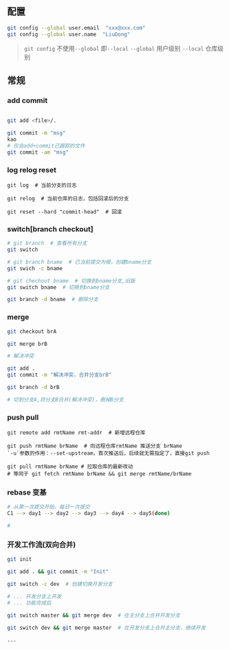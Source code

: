 
## 配置
```bash
git config --global user.email  "xxx@xxx.com"
git config --global user.name  "LiuDong"
```

> `git config` 不使用`--global` 即`--local` 
> `--global` 用户级别
> `--local` 仓库级别

## 常规

### add commit
```bash

git add <file>/.

git commit -m "msg"
kao
# 仅会add+commit已跟踪的文件
git commit -am "msg"
```

### log  relog reset
```
git log  # 当前分支的日志

git relog  # 当前仓库的日志，包括回滚后的分支

git reset --hard "commit-head"  # 回滚
```

### switch[branch checkout]
```bash
# git branch  # 查看所有分支
git switch

# git branch bname  # 已当前提交为根，创建bname分支
git swich -c bname

# git chechout bname  # 切换到bname分支,旧版
git switch bname  # 切换到bname分支

git branch -d bname  # 删除分支

```

### merge
```bash
git checkout brA

git merge brB

# 解决冲突

git add .
git commit -m "解决冲突，合并分支brB"

git branch -d brB

# 切到分支A,将分支B合并(解决冲突)，删掉B分支
```

### push pull
```
git remote add rmtName rmt-addr  # 新增远程仓库

git push rmtName brName  # 向远程仓库rmtName 推送分支 brName
`-u`参数的作用：--set-upstream，首次推送后，后续就无需指定了，直接git push

git pull rmtName brName # 拉取仓库的最新改动
# 等同于 git fetch rmtName brName && git merge rmtName/brName
```

### rebase 变基
```bash
# 从第一次提交开始，每日一次提交
C1 --> day1 --> day2 --> day3 --> day4 --> day5(done)

#
```

### 开发工作流(双向合并)
```bash
git init

git add . && git commit -m "Init"

git switch -c dev  # 创建切换开发分支

# ... 开发分支上开发
# ... 功能完成后

git switch master && git merge dev  # 在主分支上合并开发分支

git switch dev && git merge master  # 在开发分支上合并主分支，继续开发

...

```






